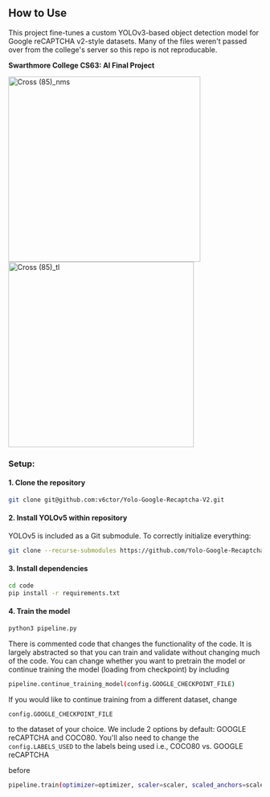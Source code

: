 ## How to Use

This project fine-tunes a custom YOLOv3-based object detection model for Google reCAPTCHA v2-style datasets. Many of the files weren't passed over from the college's server so this repo is not reproducable.

**Swarthmore College CS63: AI Final Project**

<img width="382" height="369" alt="Cross (85)_nms" src="https://github.com/user-attachments/assets/c852ba2e-0e45-48b1-b493-20f6298601a8" />

<img width="369" height="369" alt="Cross (85)_tl" src="https://github.com/user-attachments/assets/d6c3abe4-c681-477f-86e6-bd54daec0295" />

### Setup:

#### 1. Clone the repository

```bash
git clone git@github.com:v6ctor/Yolo-Google-Recaptcha-V2.git
```

#### 2. Install YOLOv5 within repository

YOLOv5 is included as a Git submodule. To correctly initialize everything:

```bash
git clone --recurse-submodules https://github.com/Yolo-Google-Recaptcha-V2/yolov5s.git
```

#### 3. Install dependencies

```bash
cd code
pip install -r requirements.txt
```

#### 4. Train the model

```bash
python3 pipeline.py
```

There is commented code that changes the functionality of the code. It is largely abstracted so that you can train and validate without changing much of the code.
You can change whether you want to pretrain the model or continue training the model (loading from checkpoint) by including
```bash
pipeline.continue_training_model(config.GOOGLE_CHECKPOINT_FILE)
```
If you would like to continue training from a different dataset, change
```
config.GOOGLE_CHECKPOINT_FILE
```
to the dataset of your choice. We include 2 options by default: GOOGLE reCAPTCHA and COCO80.
You'll also need to change the ```config.LABELS_USED``` to the labels being used i.e., COCO80 vs. GOOGLE reCAPTCHA

before
```bash
pipeline.train(optimizer=optimizer, scaler=scaler, scaled_anchors=scaled_anchors)
```
